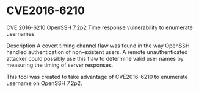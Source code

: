 # CVE2016-6210
CVE 2016-6210 OpenSSH 7.2p2 Time response vulnerability to enumerate usernames


Description
A covert timing channel flaw was found in the way OpenSSH handled authentication of non-existent users. A remote unauthenticated attacker could possibly use this flaw to determine valid user names by measuring the timing of server responses.


This tool was created to take advantage of CVE2016-6210 to enumerate username on OpenSSH 7.2p2.
